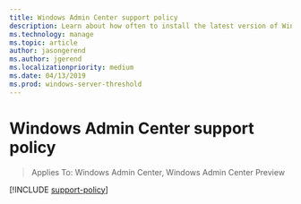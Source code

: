```yaml
---
title: Windows Admin Center support policy
description: Learn about how often to install the latest version of Windows Admin Center to stay current and supported.
ms.technology: manage
ms.topic: article
author: jasongerend
ms.author: jgerend
ms.localizationpriority: medium
ms.date: 04/13/2019
ms.prod: windows-server-threshold
---
```

# Windows Admin Center support policy

>Applies To: Windows Admin Center, Windows Admin Center Preview

[!INCLUDE [support-policy](../includes/support-policy.md)]